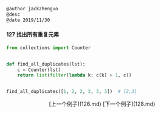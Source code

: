 ```markdown
@author jackzhenguo
@desc 
@date 2019/11/30
```

#### 127 找出所有重复元素

```python
from collections import Counter


def find_all_duplicates(lst):
    c = Counter(lst)
    return list(filter(lambda k: c[k] > 1, c))


find_all_duplicates([1, 2, 2, 3, 3, 3])  # [2,3]
```

<center>[上一个例子](126.md)    [下一个例子](128.md)</center>